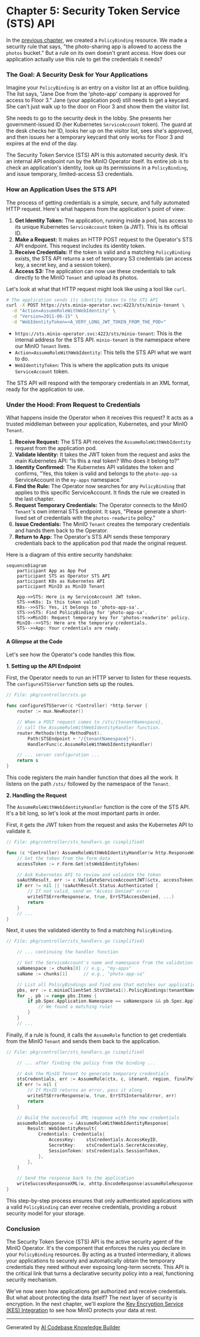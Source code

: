 # Chapter 5: Security Token Service (STS) API

In the [previous chapter](04_policybinding_custom_resource__cr__.md), we created a `PolicyBinding` resource. We made a security rule that says, "the photo-sharing app is allowed to access the `photos` bucket." But a rule on its own doesn't grant access. How does our application actually use this rule to get the credentials it needs?

### The Goal: A Security Desk for Your Applications

Imagine your `PolicyBinding` is an entry on a visitor list at an office building. The list says, "Jane Doe from the 'photo-app' company is approved for access to Floor 3." Jane (your application pod) still needs to get a keycard. She can't just walk up to the door on Floor 3 and show them the visitor list.

She needs to go to the security desk in the lobby. She presents her government-issued ID (her Kubernetes `ServiceAccount` token). The guard at the desk checks her ID, looks her up on the visitor list, sees she's approved, and then issues her a temporary keycard that only works for Floor 3 and expires at the end of the day.

The Security Token Service (STS) API is this automated security desk. It's an internal API endpoint run by the MinIO Operator itself. Its entire job is to check an application's identity, look up its permissions in a `PolicyBinding`, and issue temporary, limited-access S3 credentials.

### How an Application Uses the STS API

The process of getting credentials is a simple, secure, and fully automated HTTP request. Here's what happens from the application's point of view:

1.  **Get Identity Token:** The application, running inside a pod, has access to its unique Kubernetes `ServiceAccount` token (a JWT). This is its official ID.
2.  **Make a Request:** It makes an HTTP POST request to the Operator's STS API endpoint. This request includes its identity token.
3.  **Receive Credentials:** If the token is valid and a matching `PolicyBinding` exists, the STS API returns a set of temporary S3 credentials (an access key, a secret key, and a session token).
4.  **Access S3:** The application can now use these credentials to talk directly to the MinIO `Tenant` and upload its photos.

Let's look at what that HTTP request might look like using a tool like `curl`.

```sh
# The application sends its identity token to the STS API
curl -X POST https://sts.minio-operator.svc:4223/sts/minio-tenant \
  -d "Action=AssumeRoleWithWebIdentity" \
  -d "Version=2011-06-15" \
  -d "WebIdentityToken=<A_VERY_LONG_JWT_TOKEN_FROM_THE_POD>"
```
*   `https://sts.minio-operator.svc:4223/sts/minio-tenant`: This is the internal address for the STS API. `minio-tenant` is the namespace where our MinIO `Tenant` lives.
*   `Action=AssumeRoleWithWebIdentity`: This tells the STS API what we want to do.
*   `WebIdentityToken`: This is where the application puts its unique `ServiceAccount` token.

The STS API will respond with the temporary credentials in an XML format, ready for the application to use.

### Under the Hood: From Request to Credentials

What happens inside the Operator when it receives this request? It acts as a trusted middleman between your application, Kubernetes, and your MinIO `Tenant`.

1.  **Receive Request:** The STS API receives the `AssumeRoleWithWebIdentity` request from the application pod.
2.  **Validate Identity:** It takes the JWT token from the request and asks the main Kubernetes API: "Is this a real token? Who does it belong to?"
3.  **Identity Confirmed:** The Kubernetes API validates the token and confirms, "Yes, this token is valid and belongs to the `photo-app-sa` ServiceAccount in the `my-apps` namespace."
4.  **Find the Rule:** The Operator now searches for any `PolicyBinding` that applies to this specific ServiceAccount. It finds the rule we created in the last chapter.
5.  **Request Temporary Credentials:** The Operator connects to the MinIO `Tenant`'s own internal STS endpoint. It says, "Please generate a short-lived set of credentials with the `photos-readwrite` policy."
6.  **Issue Credentials:** The MinIO `Tenant` creates the temporary credentials and hands them back to the Operator.
7.  **Return to App:** The Operator's STS API sends these temporary credentials back to the application pod that made the original request.

Here is a diagram of this entire security handshake:

```mermaid
sequenceDiagram
    participant App as App Pod
    participant STS as Operator STS API
    participant K8s as Kubernetes API
    participant MinIO as MinIO Tenant

    App->>STS: Here is my ServiceAccount JWT token.
    STS->>K8s: Is this token valid?
    K8s-->>STS: Yes, it belongs to 'photo-app-sa'.
    STS->>STS: Find PolicyBinding for 'photo-app-sa'.
    STS->>MinIO: Request temporary key for 'photos-readwrite' policy.
    MinIO-->>STS: Here are the temporary credentials.
    STS-->>App: Your credentials are ready.
```

#### A Glimpse at the Code

Let's see how the Operator's code handles this flow.

**1. Setting up the API Endpoint**

First, the Operator needs to run an HTTP server to listen for these requests. The `configureSTSServer` function sets up the routes.

```go
// File: pkg/controller/sts.go

func configureSTSServer(c *Controller) *http.Server {
	router := mux.NewRouter()

	// When a POST request comes to /sts/{tenantNamespace},
	// call the AssumeRoleWithWebIdentityHandler function.
	router.Methods(http.MethodPost).
		Path(STSEndpoint + "/{tenantNamespace}").
		HandlerFunc(c.AssumeRoleWithWebIdentityHandler)

	// ... server configuration ...
	return s
}
```
This code registers the main handler function that does all the work. It listens on the path `/sts/` followed by the namespace of the `Tenant`.

**2. Handling the Request**

The `AssumeRoleWithWebIdentityHandler` function is the core of the STS API. It's a bit long, so let's look at the most important parts in order.

First, it gets the JWT token from the request and asks the Kubernetes API to validate it.

```go
// File: pkg/controller/sts_handlers.go (simplified)

func (c *Controller) AssumeRoleWithWebIdentityHandler(w http.ResponseWriter, r *http.Request) {
	// Get the token from the form data
	accessToken := r.Form.Get(stsWebIdentityToken)

	// Ask Kubernetes API to review and validate the token
	saAuthResult, err := c.ValidateServiceAccountJWT(&ctx, accessToken)
	if err != nil || !saAuthResult.Status.Authenticated {
		// If not valid, send an "Access Denied" error
		writeSTSErrorResponse(w, true, ErrSTSAccessDenied, ...)
		return
	}
	// ...
}
```

Next, it uses the validated identity to find a matching `PolicyBinding`.

```go
// File: pkg/controller/sts_handlers.go (simplified)

	// ... continuing the handler function

	// Get the ServiceAccount's name and namespace from the validation result
	saNamespace := chunks[0] // e.g., "my-apps"
	saName := chunks[1]      // e.g., "photo-app-sa"

	// List all PolicyBindings and find one that matches our application
	pbs, err := c.minioClientSet.StsV1beta1().PolicyBindings(tenantNamespace).List(...)
	for _, pb := range pbs.Items {
		if pb.Spec.Application.Namespace == saNamespace && pb.Spec.Application.ServiceAccount == saName {
			// We found a matching rule!
		}
	}
	// ...
```

Finally, if a rule is found, it calls the `AssumeRole` function to get credentials from the MinIO `Tenant` and sends them back to the application.

```go
// File: pkg/controller/sts_handlers.go (simplified)

	// ... after finding the policy from the binding ...

	// Ask the MinIO Tenant to generate temporary credentials
	stsCredentials, err := AssumeRole(ctx, c, &tenant, region, finalPolicy, duration)
	if err != nil {
		// If MinIO returns an error, pass it along
		writeSTSErrorResponse(w, true, ErrSTSInternalError, err)
		return
	}

	// Build the successful XML response with the new credentials
	assumeRoleResponse := &AssumeRoleWithWebIdentityResponse{
		Result: WebIdentityResult{
			Credentials: Credentials{
				AccessKey:    stsCredentials.AccessKeyID,
				SecretKey:    stsCredentials.SecretAccessKey,
				SessionToken: stsCredentials.SessionToken,
			},
		},
	}

	// Send the response back to the application
	writeSuccessResponseXML(w, xhttp.EncodeResponse(assumeRoleResponse))
}
```
This step-by-step process ensures that only authenticated applications with a valid `PolicyBinding` can ever receive credentials, providing a robust security model for your storage.

### Conclusion

The Security Token Service (STS) API is the active security agent of the MinIO Operator. It's the component that enforces the rules you declare in your `PolicyBinding` resources. By acting as a trusted intermediary, it allows your applications to securely and automatically obtain the temporary credentials they need without ever exposing long-term secrets. This API is the critical link that turns a declarative security policy into a real, functioning security mechanism.

We've now seen how applications get authorized and receive credentials. But what about protecting the data itself? The next layer of security is encryption. In the next chapter, we'll explore the [Key Encryption Service (KES) Integration](06_key_encryption_service__kes__integration_.md) to see how MinIO protects your data at rest.

---

Generated by [AI Codebase Knowledge Builder](https://github.com/The-Pocket/Tutorial-Codebase-Knowledge)